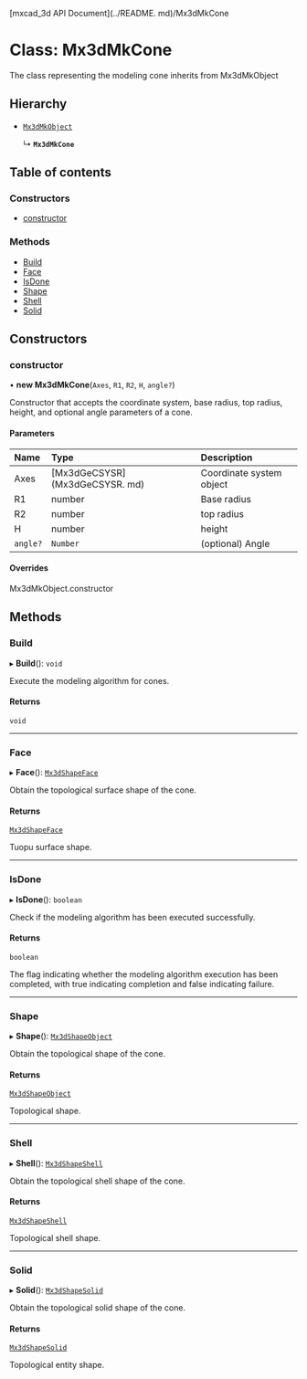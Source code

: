 [mxcad_3d API Document](../README. md)/Mx3dMkCone

# Class: Mx3dMkCone

The class representing the modeling cone inherits from Mx3dMkObject

## Hierarchy

- [`Mx3dMkObject`](Mx3dMkObject.md)

  ↳ **`Mx3dMkCone`**

## Table of contents

### Constructors

- [constructor](Mx3dMkCone.md#constructor)

### Methods

- [Build](Mx3dMkCone.md#build)
- [Face](Mx3dMkCone.md#face)
- [IsDone](Mx3dMkCone.md#isdone)
- [Shape](Mx3dMkCone.md#shape)
- [Shell](Mx3dMkCone.md#shell)
- [Solid](Mx3dMkCone.md#solid)

## Constructors

### constructor

• **new Mx3dMkCone**(`Axes`, `R1`, `R2`, `H`, `angle?`)

Constructor that accepts the coordinate system, base radius, top radius, height, and optional angle parameters of a cone.

#### Parameters

| Name | Type | Description |
| :------ | :------ | :------ |
|Axes | [Mx3dGeCSYSR] (Mx3dGeCSYSR. md) | Coordinate system object|
|R1 | number | Base radius|
|R2 | number | top radius|
|H | number | height|
| `angle?` | ` Number ` | (optional) Angle|

#### Overrides

Mx3dMkObject.constructor

## Methods

### Build

▸ **Build**(): `void`

Execute the modeling algorithm for cones.

#### Returns

`void`

___

### Face

▸ **Face**(): [`Mx3dShapeFace`](Mx3dShapeFace.md)

Obtain the topological surface shape of the cone.

#### Returns

[`Mx3dShapeFace`](Mx3dShapeFace.md)

Tuopu surface shape.

___

### IsDone

▸ **IsDone**(): `boolean`

Check if the modeling algorithm has been executed successfully.

#### Returns

`boolean`

The flag indicating whether the modeling algorithm execution has been completed, with true indicating completion and false indicating failure.

___

### Shape

▸ **Shape**(): [`Mx3dShapeObject`](Mx3dShapeObject.md)

Obtain the topological shape of the cone.

#### Returns

[`Mx3dShapeObject`](Mx3dShapeObject.md)

Topological shape.

___

### Shell

▸ **Shell**(): [`Mx3dShapeShell`](Mx3dShapeShell.md)

Obtain the topological shell shape of the cone.

#### Returns

[`Mx3dShapeShell`](Mx3dShapeShell.md)

Topological shell shape.

___

### Solid

▸ **Solid**(): [`Mx3dShapeSolid`](Mx3dShapeSolid.md)

Obtain the topological solid shape of the cone.

#### Returns

[`Mx3dShapeSolid`](Mx3dShapeSolid.md)

Topological entity shape.
